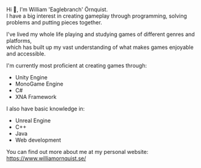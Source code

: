 Hi 👋, I'm William 'Eaglebranch' Örnquist.<br>
I have a big interest in creating gameplay through programming, solving problems and putting pieces together.

I've lived my whole life playing and studying games of different genres and platforms,<br>
which has built up my vast understanding of what makes games enjoyable and accessible.

I'm currently most proficient at creating games through:
  - Unity Engine
  - MonoGame Engine
  - C#
  - XNA Framework
  
I also have basic knowledge in:
  - Unreal Engine
  - C++
  - Java
  - Web development

You can find out more about me at my personal website:<br>
https://www.williamornquist.se/
